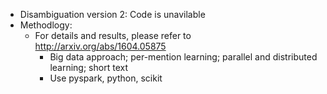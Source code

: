- Disambiguation version 2: Code is unavilable
- Methodlogy:
  - For details and results, please refer to http://arxiv.org/abs/1604.05875
      - Big data approach; per-mention learning; parallel and distributed learning; short text
      - Use pyspark, python, scikit



